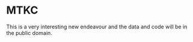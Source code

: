 # MTKC
This is a very interesting new endeavour and the data and code will be in the public domain.
